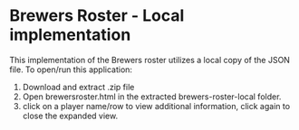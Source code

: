 # Brewers Roster - Local implementation
This implementation of the Brewers roster utilizes a local copy of the JSON file.
To open/run this application:
1. Download and extract .zip file
2. Open brewersroster.html in the extracted brewers-roster-local folder.
3. click on a player name/row to view additional information, click again to close the expanded view.
